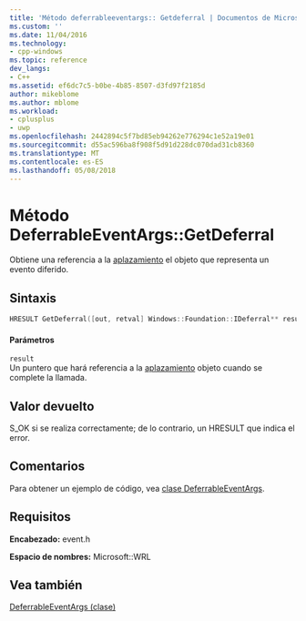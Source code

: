 ```yaml
---
title: 'Método deferrableeventargs:: Getdeferral | Documentos de Microsoft'
ms.custom: ''
ms.date: 11/04/2016
ms.technology:
- cpp-windows
ms.topic: reference
dev_langs:
- C++
ms.assetid: ef6dc7c5-b0be-4b85-8507-d3fd97f2185d
author: mikeblome
ms.author: mblome
ms.workload:
- cplusplus
- uwp
ms.openlocfilehash: 2442894c5f7bd85eb94262e776294c1e52a19e01
ms.sourcegitcommit: d55ac596ba8f908f5d91d228dc070dad31cb8360
ms.translationtype: MT
ms.contentlocale: es-ES
ms.lasthandoff: 05/08/2018
---
```

# <a name="deferrableeventargsgetdeferral-method"></a>Método DeferrableEventArgs::GetDeferral
Obtiene una referencia a la [aplazamiento](http://go.microsoft.com/fwlink/p/?linkid=526520) el objeto que representa un evento diferido.  
  
## <a name="syntax"></a>Sintaxis  
  
```cpp  
HRESULT GetDeferral([out, retval] Windows::Foundation::IDeferral** result)  
```  
  
#### <a name="parameters"></a>Parámetros  
 `result`  
 Un puntero que hará referencia a la [aplazamiento](http://go.microsoft.com/fwlink/p/?linkid=526520) objeto cuando se complete la llamada.  
  
## <a name="return-value"></a>Valor devuelto  
 S_OK si se realiza correctamente; de lo contrario, un HRESULT que indica el error.  
  
## <a name="remarks"></a>Comentarios  
 Para obtener un ejemplo de código, vea [clase DeferrableEventArgs](../windows/deferrableeventargs-class.md).  
  
## <a name="requirements"></a>Requisitos  
 **Encabezado:** event.h  
  
 **Espacio de nombres:** Microsoft::WRL  
  
## <a name="see-also"></a>Vea también  
 [DeferrableEventArgs (clase)](../windows/deferrableeventargs-class.md)